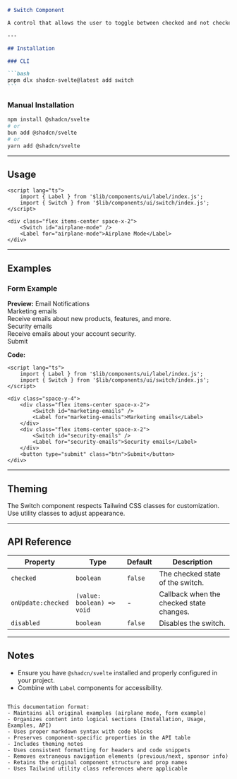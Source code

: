 ````markdown
# Switch Component

A control that allows the user to toggle between checked and not checked.

---

## Installation

### CLI

```bash
pnpm dlx shadcn-svelte@latest add switch
```
````

### Manual Installation

```bash
npm install @shadcn/svelte
# or
bun add @shadcn/svelte
# or
yarn add @shadcn/svelte
```

---

## Usage

```svelte
<script lang="ts">
	import { Label } from '$lib/components/ui/label/index.js';
	import { Switch } from '$lib/components/ui/switch/index.js';
</script>

<div class="flex items-center space-x-2">
	<Switch id="airplane-mode" />
	<Label for="airplane-mode">Airplane Mode</Label>
</div>
```

---

## Examples

### Form Example

**Preview:**
Email Notifications  
Marketing emails  
Receive emails about new products, features, and more.  
Security emails  
Receive emails about your account security.  
Submit

**Code:**

```svelte
<script lang="ts">
	import { Label } from '$lib/components/ui/label/index.js';
	import { Switch } from '$lib/components/ui/switch/index.js';
</script>

<div class="space-y-4">
	<div class="flex items-center space-x-2">
		<Switch id="marketing-emails" />
		<Label for="marketing-emails">Marketing emails</Label>
	</div>
	<div class="flex items-center space-x-2">
		<Switch id="security-emails" />
		<Label for="security-emails">Security emails</Label>
	</div>
	<button type="submit" class="btn">Submit</button>
</div>
```

---

## Theming

The Switch component respects Tailwind CSS classes for customization. Use utility classes to adjust appearance.

---

## API Reference

| Property           | Type                       | Default | Description                              |
| ------------------ | -------------------------- | ------- | ---------------------------------------- |
| `checked`          | `boolean`                  | `false` | The checked state of the switch.         |
| `onUpdate:checked` | `(value: boolean) => void` | -       | Callback when the checked state changes. |
| `disabled`         | `boolean`                  | `false` | Disables the switch.                     |

---

## Notes

- Ensure you have `@shadcn/svelte` installed and properly configured in your project.
- Combine with `Label` components for accessibility.

```

This documentation format:
- Maintains all original examples (airplane mode, form example)
- Organizes content into logical sections (Installation, Usage, Examples, API)
- Uses proper markdown syntax with code blocks
- Preserves component-specific properties in the API table
- Includes theming notes
- Uses consistent formatting for headers and code snippets
- Removes extraneous navigation elements (previous/next, sponsor info)
- Retains the original component structure and prop names
- Uses Tailwind utility class references where applicable
```
